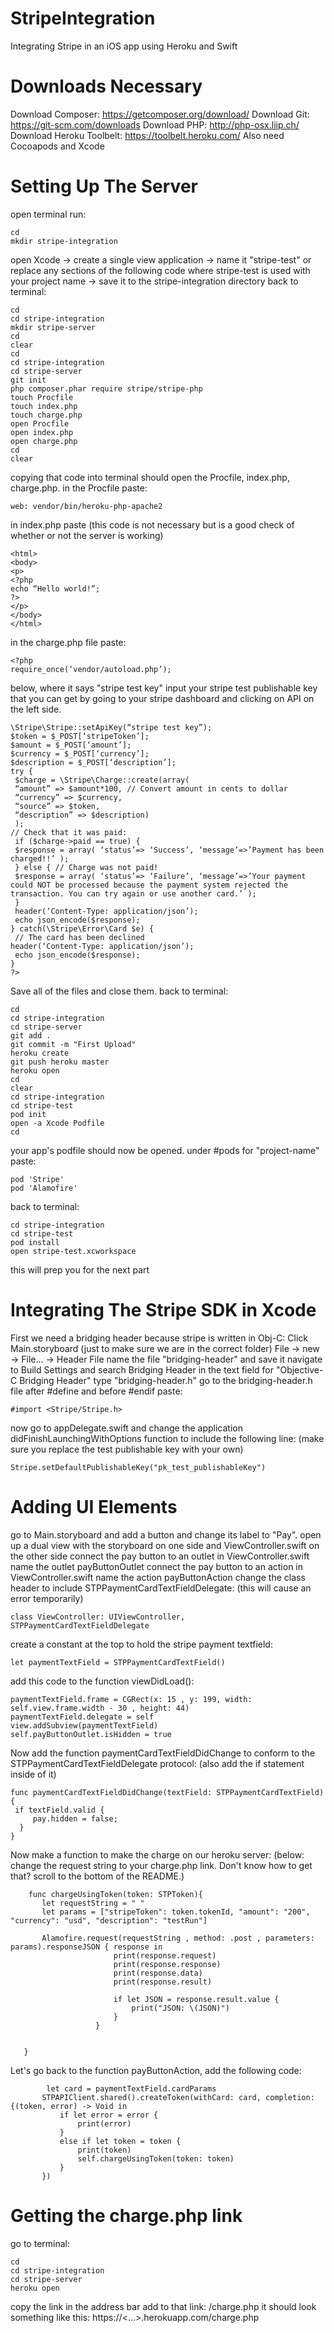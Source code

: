 # StripeIntegration
Integrating Stripe in an iOS app using Heroku and Swift
 
 # Downloads Necessary
 Download Composer:  https://getcomposer.org/download/
 Download Git: https://git-scm.com/downloads
 Download PHP: http://php-osx.liip.ch/
 Download Heroku Toolbelt: https://toolbelt.heroku.com/
 Also need Cocoapods and Xcode
 
 # Setting Up The Server
 open terminal
 run:
 ```
 cd
 mkdir stripe-integration
 ```
 open Xcode 
 -> create a single view application 
 -> name it "stripe-test" or replace any sections of the following code where stripe-test is used with your project name
 -> save it to the stripe-integration directory
 back to terminal: 
 ```
 cd
 cd stripe-integration
 mkdir stripe-server
 cd
 clear
 cd
 cd stripe-integration
 cd stripe-server
 git init
 php composer.phar require stripe/stripe-php
 touch Procfile
 touch index.php
 touch charge.php
 open Procfile
 open index.php
 open charge.php
 cd
 clear
 ```
 copying that code into terminal should open the Procfile, index.php, charge.php.
 in the Procfile paste:
 ```
 web: vendor/bin/heroku-php-apache2
 ```
 in index.php paste (this code is not necessary but is a good check of whether or not the server is working)
 ```
 <html>
<body>
<p>
<?php
echo “Hello world!”;
?>
</p>
</body>
</html>
 ```
 in the charge.php file paste:
 ```
 <?php
require_once(‘vendor/autoload.php’);
```
below, where it says "stripe test key" input your stripe test publishable key that you can get 
by going to your stripe dashboard and clicking on API on the left side. 
```
\Stripe\Stripe::setApiKey(“stripe test key”);
$token = $_POST[‘stripeToken’];
$amount = $_POST[‘amount’];
$currency = $_POST[‘currency’];
$description = $_POST[‘description’];
try {
 $charge = \Stripe\Charge::create(array(
 “amount” => $amount*100, // Convert amount in cents to dollar
 “currency” => $currency,
 “source” => $token,
 “description” => $description)
 );
// Check that it was paid:
 if ($charge->paid == true) {
 $response = array( ‘status’=> ‘Success’, ‘message’=>’Payment has been charged!!’ );
 } else { // Charge was not paid!
 $response = array( ‘status’=> ‘Failure’, ‘message’=>’Your payment could NOT be processed because the payment system rejected the transaction. You can try again or use another card.’ );
 }
 header(‘Content-Type: application/json’);
 echo json_encode($response);
} catch(\Stripe\Error\Card $e) {
 // The card has been declined
header(‘Content-Type: application/json’);
 echo json_encode($response);
}
?>
 ```
 Save all of the files and close them.
 back to terminal:
 ```
 cd
 cd stripe-integration
 cd stripe-server
 git add .
 git commit -m "First Upload"
 heroku create
 git push heroku master
 heroku open
 cd
 clear
 cd stripe-integration
 cd stripe-test
 pod init
 open -a Xcode Podfile
 cd
 ```
 your app's podfile should now be opened.
 under #pods for "project-name" paste:
 ```
 pod 'Stripe'
 pod 'Alamofire'
 ```
 back to terminal:
 ```
 cd stripe-integration
 cd stripe-test
 pod install
 open stripe-test.xcworkspace
 ```
 this will prep you for the next part
 
 # Integrating The Stripe SDK in Xcode
 First we need a bridging header because stripe is written in Obj-C:
 Click Main.storyboard (just to make sure we are in the correct folder)
 File -> new -> File... -> Header File
 name the file "bridging-header" and save it
 navigate to Build Settings and search Bridging Header
 in the text field for "Objective-C Bridging Header" type "bridging-header.h"
 go to the bridging-header.h file 
 after #define and before #endif paste:
 ```
 #import <Stripe/Stripe.h>
 ```
 now go to appDelegate.swift and change the application didFinishLaunchingWithOptions function to include the following line:
 (make sure you replace the test publishable key with your own)
 ```
 Stripe.setDefaultPublishableKey("pk_test_publishableKey")
 ```
 
 # Adding UI Elements
 go to Main.storyboard and add a button and change its label to "Pay".
 open up a dual view with the storyboard on one side and ViewController.swift on the other side
 connect the pay button to an outlet in ViewController.swift name the outlet payButtonOutlet
 connect the pay button to an action in ViewController.swift name the action payButtonAction
 change the class header to include STPPaymentCardTextFieldDelegate: 
 (this will cause an error temporarily)
 ```
 class ViewController: UIViewController, STPPaymentCardTextFieldDelegate
 ```
 create a constant at the top to hold the stripe payment textfield:
 ```
 let paymentTextField = STPPaymentCardTextField()
 ```
 add this code to the function viewDidLoad():
 ```
paymentTextField.frame = CGRect(x: 15 , y: 199, width: self.view.frame.width - 30 , height: 44)
paymentTextField.delegate = self
view.addSubview(paymentTextField)
self.payButtonOutlet.isHidden = true
 ```
 Now add the function paymentCardTextFieldDidChange to conform to the STPPaymentCardTextFieldDelegate protocol:
 (also add the if statement inside of it)
 ```
 func paymentCardTextFieldDidChange(textField: STPPaymentCardTextField) { 
  if textField.valid {
      pay.hidden = false;
   }
}
 ```
 Now make a function to make the charge on our heroku server:
 (below: change the request string to your charge.php link. Don't know how to get that? scroll to the bottom of the README.)
 ```
     func chargeUsingToken(token: STPToken){
        let requestString = " "
        let params = ["stripeToken": token.tokenId, "amount": "200", "currency": "usd", "description": "testRun"]
        
        Alamofire.request(requestString , method: .post , parameters: params).responseJSON { response in
                        print(response.request)
                        print(response.response)
                        print(response.data)
                        print(response.result)
            
                        if let JSON = response.result.value {
                            print("JSON: \(JSON)")
                        }
                    }

        
    }
 ```
 Let's go back to the function payButtonAction, add the following code:
 ```
         let card = paymentTextField.cardParams
        STPAPIClient.shared().createToken(withCard: card, completion: {(token, error) -> Void in
            if let error = error {
                print(error)
            }
            else if let token = token {
                print(token)
                self.chargeUsingToken(token: token)
            }
        })
```

# Getting the charge.php link
go to terminal:
```
cd 
cd stripe-integration
cd stripe-server
heroku open
```
copy the link in the address bar
add to that link: /charge.php
it should look something like this: https://<...>.herokuapp.com/charge.php

 
